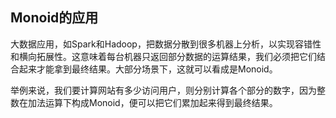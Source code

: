## Monoid的应用

大数据应用，如Spark和Hadoop，把数据分散到很多机器上分析，以实现容错性和横向拓展性。这意味着每台机器只返回部分数据的运算结果，我们必须把它们结合起来才能拿到最终结果。大部分场景下，这就可以看成是Monoid。

举例来说，我们要计算网站有多少访问用户，则分别计算各个部分的数字，因为整数在加法运算下构成Monoid，便可以把它们累加起来得到最终结果。

